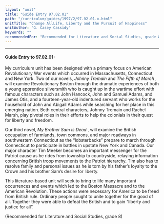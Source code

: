 ```yaml
---
layout: "unit"
title: "Guide Entry 97.02.01"
path: "/curriculum/guides/1997/2/97.02.01.x.html"
unitTitle: "Change AllLife, Liberty and the Pursuit of Happiness"
unitAuthor: "G. Casey Cassidy"
keywords: ""
recommendedFor: "Recommended for Literature and Social Studies, grade 8"
---
```

<body>
<hr/>
<h4>
Guide Entry to 97.02.01:
</h4>
My curriculum unit has been designed with a primary focus on American Revolutionary War events which occurred in Massachusetts, Connecticut and New York. Two of our novels,
<i>
Johnny Tremain
</i>
and
<i>
The Fifth of March
</i>
, will examine Revolutionary Boston through the dramatic experiences of both a young apprentice silversmith who is caught up in the wartime effort with famous characters such as John Hancock, John and Samuel Adams, and James Otis, and a fourteen-year-old indentured servant who works for the household of John and Abigail Adams while searching for her place in this emerging nation. Both central characters, Johnny Tremain and Rachel Marsh, play pivotal roles in their efforts to help the colonials in their quest for liberty and freedom.
<p>
Our third novel,
<i>
My Brother Sam is Dead
</i>
, will examine the British occupation of farmlands, town commons, and major roadways in southwestern Connecticut as the “lobsterbacks” prepare to march through Connecticut to participate in battles in upstate New York and Canada. Our major character Tim Meeker becomes an important messenger for the Patriot cause as he rides from township to countryside, relaying information concerning British troop movements to the Patriot hierarchy. Tim also has to resolve family and personal issues as he is torn by his father’s loyalty to the Crown and his brother Sam’s desire for liberty.
</p>
<p>
This literature-based unit will seek to bring to life many important occurrences and events which led to the Boston Massacre and to the American Revolution. These actions were necessary for America to be freed from British rule. Ordinary people sought to unite together for the good of all. Together they were able to defeat the British and to gain “liberty and justice for all”.
</p>
<p>
(Recommended for Literature and Social Studies, grade 8)
</p>
</body>